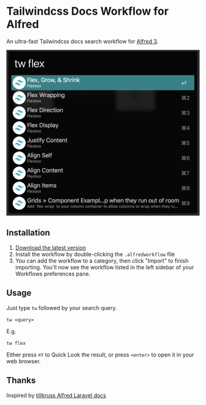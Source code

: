 # Tailwindcss Docs Workflow for Alfred

An ultra-fast Tailwindcss docs search workflow for [Alfred 3](https://www.alfredapp.com).

![Screenshot](screenshot.png)

## Installation

1. [Download the latest version](https://github.com/chrisrenga/alfred-tailwindcss-docs/releases/download/0.2.1/Tailwindcss.Docs.alfredworkflow)
2. Install the workflow by double-clicking the `.alfredworkflow` file
3. You can add the workflow to a category, then click "Import" to finish importing. You'll now see the workflow listed in the left sidebar of your Workflows preferences pane.

## Usage

Just type `tw` followed by your search query.

```
tw <query>
```

E.g.
```
tw flex
```

Either press `⌘Y` to Quick Look the result, or press `<enter>` to open it in your web browser.

## Thanks
Inspired by [tillkruss Alfred Laravel docs](https://github.com/tillkruss/alfred-laravel-docs)